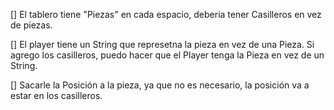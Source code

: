 [] El tablero tiene "Piezas" en cada espacio, deberia tener Casilleros en vez de piezas. 

[] El player tiene un String que represetna la pieza en vez de una Pieza. Si agrego los casilleros, puedo hacer que el Player tenga la Pieza en vez de un String. 

[] Sacarle la Posición a la pieza, ya que no es necesario, la posición va a estar en los casilleros. 
